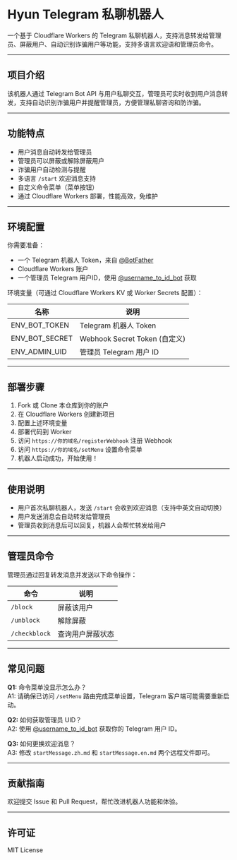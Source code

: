 # Hyun Telegram 私聊机器人

一个基于 Cloudflare Workers 的 Telegram 私聊机器人，支持消息转发给管理员、屏蔽用户、自动识别诈骗用户等功能，支持多语言欢迎语和管理员命令。

---



## 项目介绍

该机器人通过 Telegram Bot API 与用户私聊交互，管理员可实时收到用户消息转发，支持自动识别诈骗用户并提醒管理员，方便管理私聊咨询和防诈骗。

---

## 功能特点

- 用户消息自动转发给管理员
- 管理员可以屏蔽或解除屏蔽用户
- 诈骗用户自动检测与提醒
- 多语言 `/start` 欢迎消息支持
- 自定义命令菜单（菜单按钮）
- 通过 Cloudflare Workers 部署，性能高效，免维护

---

## 环境配置

你需要准备：

- 一个 Telegram 机器人 Token，来自 [@BotFather](https://t.me/BotFather)
- Cloudflare Workers 账户
- 一个管理员 Telegram 用户ID，使用 [@username_to_id_bot](https://t.me/username_to_id_bot) 获取

环境变量（可通过 Cloudflare Workers KV 或 Worker Secrets 配置）：

| 名称           | 说明                         |
| -------------- | ---------------------------- |
| ENV_BOT_TOKEN  | Telegram 机器人 Token        |
| ENV_BOT_SECRET | Webhook Secret Token (自定义) |
| ENV_ADMIN_UID  | 管理员 Telegram 用户 ID       |

---

## 部署步骤

1. Fork 或 Clone 本仓库到你的账户  
2. 在 Cloudflare Workers 创建新项目  
3. 配置上述环境变量  
4. 部署代码到 Worker  
5. 访问 `https://你的域名/registerWebhook` 注册 Webhook  
6. 访问 `https://你的域名/setMenu` 设置命令菜单  
7. 机器人启动成功，开始使用！

---

## 使用说明

- 用户首次私聊机器人，发送 `/start` 会收到欢迎消息（支持中英文自动切换）  
- 用户发送消息会自动转发给管理员  
- 管理员收到消息后可以回复，机器人会帮忙转发给用户  

---

## 管理员命令

管理员通过回复转发消息并发送以下命令操作：

| 命令         | 说明               |
| ------------ | ------------------ |
| `/block`     | 屏蔽该用户         |
| `/unblock`   | 解除屏蔽           |
| `/checkblock`| 查询用户屏蔽状态   |

---

## 常见问题

**Q1:** 命令菜单没显示怎么办？  
A1: 请确保已访问 `/setMenu` 路由完成菜单设置，Telegram 客户端可能需要重新启动。

**Q2:** 如何获取管理员 UID？  
A2: 使用 [@username_to_id_bot](https://t.me/username_to_id_bot) 获取你的 Telegram 用户 ID。

**Q3:** 如何更换欢迎消息？  
A3: 修改 `startMessage.zh.md` 和 `startMessage.en.md` 两个远程文件即可。

---

## 贡献指南

欢迎提交 Issue 和 Pull Request，帮忙改进机器人功能和体验。

---

## 许可证

MIT License

